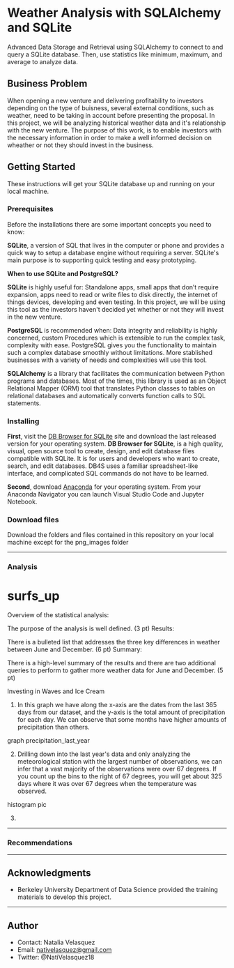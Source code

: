 # Weather Analysis with SQLAlchemy and SQLite

Advanced Data Storage and Retrieval using SQLAlchemy to connect to and query a SQLite database. Then, use statistics like minimum, maximum, and average to analyze data.


## Business Problem

When opening a new venture and delivering profitability to investors depending on the type of buisness, several external conditions, such as weather, need to be taking in account before presenting the proposal.  In this project, we will be analyzing historical weather data and it's relationship with the new venture. The purpose of this work, is to enable investors with the necessary information in order to make a well informed decision on wheather or not they should invest in the business.


## Getting Started

These instructions will get your SQLite database up and running on your local machine.


### Prerequisites

Before the installations there are some important concepts you need to know:  

**SQLite**, a version of SQL that lives in the computer or phone and provides a quick way to setup a database engine without requiring a server. SQLite's main purpose is to supporting quick testing and easy prototyping. 

**When to use SQLite and PostgreSQL?**

**SQLite** is highly useful for: Standalone apps, small apps that don’t require expansion, apps need to read or write files to disk directly, the internet of things devices, developing and even testing.  In this project, we will be using this tool as the investors haven't decided yet whether or not they will invest in the new venture.

**PostgreSQL** is recommended when: Data integrity and reliability is highly concerned, custom Procedures which is extensible to run the complex task, complexity with ease. PostgreSQL gives you the functionality to maintain such a complex database smoothly without limitations.  More stablished businesses with a variety of needs and complexities will use this tool.

**SQLAlchemy** is a library that facilitates the communication between Python programs and databases. Most of the times, this library is used as an Object Relational Mapper (ORM) tool that translates Python classes to tables on relational databases and automatically converts function calls to SQL statements.


### Installing

**First**, visit the [DB Browser for SQLite](https://sqlitebrowser.org/) site and download the last released version for your operating system.  **DB Browser for SQLite**, is a high quality, visual, open source tool to create, design, and edit database files compatible with SQLite.  It is for users and developers who want to create, search, and edit databases. DB4S uses a familiar spreadsheet-like interface, and complicated SQL commands do not have to be learned.

**Second**, download [Anaconda](https://docs.anaconda.com/anaconda/install/) for your operating system.  From your Anaconda Navigator you can launch Visual Studio Code and Jupyter Notebook.


### Download files

Download the folders and files contained in this repository on your local machine except for the png_images folder


---

### Analysis

# surfs_up

Overview of the statistical analysis:

The purpose of the analysis is well defined. (3 pt)
Results:

There is a bulleted list that addresses the three key differences in weather between June and December. (6 pt)
Summary:

There is a high-level summary of the results and there are two additional queries to perform to gather more weather data for June and December. (5 pt)

Investing in Waves and Ice Cream


1. In this graph we have along the x-axis are the dates from the last 365 days from our dataset, and the y-axis is the total amount of precipitation for each day. We can observe that some months have higher amounts of precipitation than others.

graph precipitation_last_year


2. Drilling down into the last year's data and only analyzing the meteorological station with the largest number of observations, we can infer that a vast majority of the observations were over 67 degrees. If you count up the bins to the right of 67 degrees, you will get about 325 days where it was over 67 degrees when the temperature was observed.

histogram pic


3. 

---


### Recommendations



---

## Acknowledgments

* Berkeley University Department of Data Science provided the training materials to develop this project.

---

## Author

* Contact: Natalia Velasquez
* Email: nativelasquez@gmail.com
* Twitter: @NatiVelasquez18

